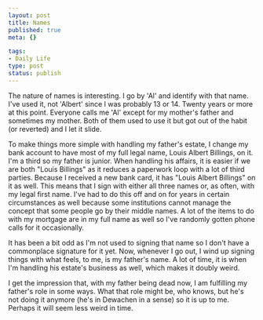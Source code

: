 ```yaml
--- 
layout: post
title: Names
published: true
meta: {}

tags: 
- Daily Life
type: post
status: publish
---
```

The nature of names is interesting. I go by 'Al' and identify with that name.  I've used it, not 'Albert' since I was probably 13 or 14. Twenty years or more  at this point. Everyone calls me 'Al' except for my mother's father and  sometimes my mother. Both of them used to use it but got out of the habit (or  reverted) and I let it slide.

To make things more simple with handling my father's estate, I change my bank  account to have most of my full legal name, Louis Albert Billings, on it. I'm a  third so my father is junior. When handling his affairs, it is easier if we are  both "Louis Billings" as it reduces a paperwork loop with a lot of third  parties. Because I received a new bank card, it has "Louis Albert Billings" on  it as well. This means that I sign with either all three names or, as often,  with my legal first name. I've had to do this off and on for years in certain  circumstances as well because some institutions cannot manage the concept that  some people go by their middle names. A lot of the items to do with my mortgage  are in my full name as well so I've randomly gotten phone calls for it  occasionally.

It has been a bit odd as I'm not used to signing that name so I don't have a  commonplace signature for it yet. Now, whenever I go out, I wind up signing  things with what feels, to me, is my father's name. A lot of time, it is when  I'm handling his estate's business as well, which makes it doubly weird.

I get the impression that, with my father being dead now, I am fulfilling my  father's role in some ways. What that role might be, who knows, but he's not  doing it anymore (he's in Dewachen in a sense) so it is up to me. Perhaps it  will seem less weird in time.
